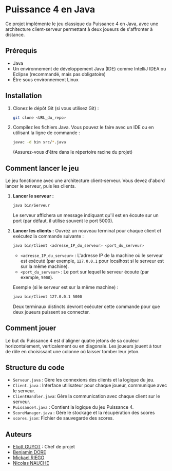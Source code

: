 # Puissance 4 en Java

Ce projet implémente le jeu classique du Puissance 4 en Java, avec une architecture client-serveur permettant à deux joueurs de s'affronter à distance.

## Prérequis

*   Java
*   Un environnement de développement Java (IDE) comme IntelliJ IDEA ou Eclipse (recommandé, mais pas obligatoire)
*   Être sous environnement Linux

## Installation

1.  Clonez le dépôt Git (si vous utilisez Git) :
    ```bash
    git clone <URL_du_repo>
    ```
2.  Compilez les fichiers Java. Vous pouvez le faire avec un IDE ou en utilisant la ligne de commande :
    ```bash
    javac -d bin src/*.java
    ```
    (Assurez-vous d'être dans le répertoire racine du projet)

## Comment lancer le jeu

Le jeu fonctionne avec une architecture client-serveur. Vous devez d'abord lancer le serveur, puis les clients.

1.  **Lancer le serveur :**
    ```bash
    java bin/Serveur
    ```
    Le serveur affichera un message indiquant qu'il est en écoute sur un port (par défaut, il utilise souvent le port 5000).

2.  **Lancer les clients :**
    Ouvrez un nouveau terminal pour chaque client et exécutez la commande suivante :
    ```bash
    java bin/Client <adresse_IP_du_serveur> <port_du_serveur>
    ```
    *   `<adresse_IP_du_serveur>` : L'adresse IP de la machine où le serveur est exécuté (par exemple, `127.0.0.1` pour localhost si le serveur est sur la même machine).
    *   `<port_du_serveur>` : Le port sur lequel le serveur écoute (par exemple, `5000`).

    Exemple (si le serveur est sur la même machine) :
    ```bash
    java bin/Client 127.0.0.1 5000
    ```
    Deux terminaux distincts devront exécuter cette commande pour que deux joueurs puissent se connecter.

## Comment jouer

Le but du Puissance 4 est d'aligner quatre jetons de sa couleur horizontalement, verticalement ou en diagonale. Les joueurs jouent à tour de rôle en choisissant une colonne où laisser tomber leur jeton.

## Structure du code

*   `Serveur.java` : Gère les connexions des clients et la logique du jeu.
*   `Client.java` : Interface utilisateur pour chaque joueur, communique avec le serveur.
*   `ClientHandler.java`: Gère la communication avec chaque client sur le serveur.
*   `Puissance4.java` : Contient la logique du jeu Puissance 4.
*   `ScoreManager.java` : Gère le stockage et la récupération des scores
*   `scores.json`: Fichier de sauvegarde des scores.

## Auteurs

*   [Eliott GUYOT](https://github.com/eliott-guyot) : Chef de projet
*   [Benjamin DORE](https://github.com/ArKoSs145)
*   [Mickael RIEGO](https://github.com/IckaeEtu)
*   [Nicolas NAUCHE](https://github.com/NicolasNauche)
